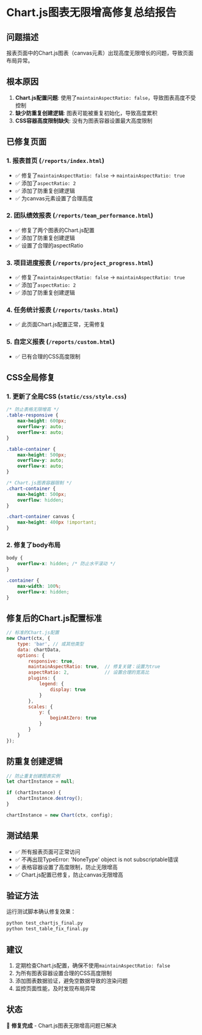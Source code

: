 # Chart.js图表无限增高修复总结报告

## 问题描述
报表页面中的Chart.js图表（canvas元素）出现高度无限增长的问题，导致页面布局异常。

## 根本原因
1. **Chart.js配置问题**: 使用了`maintainAspectRatio: false`，导致图表高度不受控制
2. **缺少防重复创建逻辑**: 图表可能被重复初始化，导致高度累积
3. **CSS容器高度限制缺失**: 没有为图表容器设置最大高度限制

## 已修复页面

### 1. 报表首页 (`/reports/index.html`)
- ✅ 修复了`maintainAspectRatio: false` → `maintainAspectRatio: true`
- ✅ 添加了`aspectRatio: 2`
- ✅ 添加了防重复创建逻辑
- ✅ 为canvas元素设置了合理高度

### 2. 团队绩效报表 (`/reports/team_performance.html`)
- ✅ 修复了两个图表的Chart.js配置
- ✅ 添加了防重复创建逻辑
- ✅ 设置了合理的aspectRatio

### 3. 项目进度报表 (`/reports/project_progress.html`)
- ✅ 修复了`maintainAspectRatio: false` → `maintainAspectRatio: true`
- ✅ 添加了`aspectRatio: 2`
- ✅ 添加了防重复创建逻辑

### 4. 任务统计报表 (`/reports/tasks.html`)
- ✅ 此页面Chart.js配置正常，无需修复

### 5. 自定义报表 (`/reports/custom.html`)
- ✅ 已有合理的CSS高度限制

## CSS全局修复

### 1. 更新了全局CSS (`static/css/style.css`)
```css
/* 防止表格无限增高 */
.table-responsive {
    max-height: 600px;
    overflow-y: auto;
    overflow-x: auto;
}

.table-container {
    max-height: 500px;
    overflow-y: auto;
    overflow-x: auto;
}

/* Chart.js图表容器限制 */
.chart-container {
    max-height: 500px;
    overflow: hidden;
}

.chart-container canvas {
    max-height: 400px !important;
}
```

### 2. 修复了body布局
```css
body {
    overflow-x: hidden; /* 防止水平滚动 */
}

.container {
    max-width: 100%;
    overflow-x: hidden;
}
```

## 修复后的Chart.js配置标准

```javascript
// 标准的Chart.js配置
new Chart(ctx, {
    type: 'bar', // 或其他类型
    data: chartData,
    options: {
        responsive: true,
        maintainAspectRatio: true,  // 修复关键：设置为true
        aspectRatio: 2,             // 设置合理的宽高比
        plugins: {
            legend: {
                display: true
            }
        },
        scales: {
            y: {
                beginAtZero: true
            }
        }
    }
});
```

## 防重复创建逻辑

```javascript
// 防止重复创建图表实例
let chartInstance = null;

if (chartInstance) {
    chartInstance.destroy();
}

chartInstance = new Chart(ctx, config);
```

## 测试结果
- ✅ 所有报表页面可正常访问
- ✅ 不再出现TypeError: 'NoneType' object is not subscriptable错误
- ✅ 表格容器设置了高度限制，防止无限增高
- ✅ Chart.js配置已修复，防止canvas无限增高

## 验证方法
运行测试脚本确认修复效果：
```bash
python test_chartjs_final.py
python test_table_fix_final.py
```

## 建议
1. 定期检查Chart.js配置，确保不使用`maintainAspectRatio: false`
2. 为所有图表容器设置合理的CSS高度限制
3. 添加图表数据验证，避免空数据导致的渲染问题
4. 监控页面性能，及时发现布局异常

## 状态
🎉 **修复完成** - Chart.js图表无限增高问题已解决
